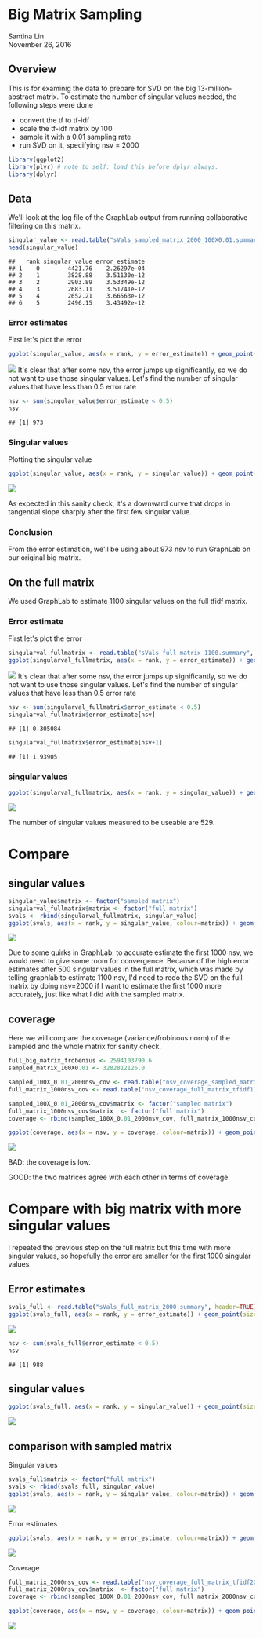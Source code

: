 # Big Matrix Sampling 
Santina Lin  
November 26, 2016  

## Overview

This is for examinig the data to prepare for SVD on the big 13-million-abstract matrix. To estimate the number of singular values needed, the following steps were done

- convert the tf to tf-idf 
- scale the tf-idf matrix by 100 
- sample it with a 0.01 sampling rate 
- run SVD on it, specifying nsv = 2000 


```r
library(ggplot2)
library(plyr) # note to self: load this before dplyr always. 
library(dplyr)
```

## Data 

We'll look at the log file of the GraphLab output from running collaborative filtering on this matrix. 

```r
singular_value <- read.table("sVals_sampled_matrix_2000_100X0.01.summary", header=TRUE)
head(singular_value)
```

```
##   rank singular_value error_estimate
## 1    0        4421.76    2.26297e-04
## 2    1        3828.88    3.51130e-12
## 3    2        2903.89    3.53349e-12
## 4    3        2683.11    3.51741e-12
## 5    4        2652.21    3.66563e-12
## 6    5        2496.15    3.43492e-12
```

### Error estimates 

First let's plot the error 

```r
ggplot(singular_value, aes(x = rank, y = error_estimate)) + geom_point(size=1) + ylab("Error estimate") + xlab("Rank")
```

![](big_matrix_sampling_files/figure-html/error_estimates-1.png)<!-- -->
It's clear that after some nsv, the error jumps up significantly, so we do not want to use those singular values. Let's find the number of singular values that have less than 0.5 error rate 


```r
nsv <- sum(singular_value$error_estimate < 0.5)
nsv
```

```
## [1] 973
```

### Singular values 

Plotting the singular value

```r
ggplot(singular_value, aes(x = rank, y = singular_value)) + geom_point(size=1) + ylab("Singular value") + xlab("Rank")
```

![](big_matrix_sampling_files/figure-html/singular_value_plot-1.png)<!-- -->

As expected in this sanity check, it's a downward curve that drops in tangential slope sharply after the first few singular value. 

### Conclusion

From the error estimation, we'll be using about 973 nsv to run GraphLab on our original big matrix.  


## On the full matrix 

We used GraphLab to estimate 1100 singular values on the full tfidf matrix. 

### Error estimate 

First let's plot the error 

```r
singularval_fullmatrix <- read.table("sVals_full_matrix_1100.summary", header=TRUE)
ggplot(singularval_fullmatrix, aes(x = rank, y = error_estimate)) + geom_point(size=1) + ylab("Error estimate") + xlab("Rank")
```

![](big_matrix_sampling_files/figure-html/error_estimates_fullmatrix-1.png)<!-- -->
It's clear that after some nsv, the error jumps up significantly, so we do not want to use those singular values. Let's find the number of singular values that have less than 0.5 error rate 


```r
nsv <- sum(singularval_fullmatrix$error_estimate < 0.5)
singularval_fullmatrix$error_estimate[nsv]
```

```
## [1] 0.305084
```

```r
singularval_fullmatrix$error_estimate[nsv+1]
```

```
## [1] 1.93905
```

### singular values 

```r
ggplot(singularval_fullmatrix, aes(x = rank, y = singular_value)) + geom_point(size=1) + ylab("Singular value") + xlab("Rank")
```

![](big_matrix_sampling_files/figure-html/singular_value_plot_fullmatrix-1.png)<!-- -->

The number of singular values measured to be useable are 529.

# Compare

## singular values 


```r
singular_value$matrix <- factor("sampled matrix")
singularval_fullmatrix$matrix <- factor("full matrix")
svals <- rbind(singularval_fullmatrix, singular_value)
ggplot(svals, aes(x = rank, y = singular_value, colour=matrix)) + geom_point(size=1) + ylab("Singular value") + xlab("Rank")
```

![](big_matrix_sampling_files/figure-html/compare_svals-1.png)<!-- -->

Due to some quirks in GraphLab, to accurate estimate the first 1000 nsv, we would need to give some room for convergence. Because of the high error estimates after 500 singular values in the full matrix, which was made by telling graphlab to estimate 1100 nsv, I'd need to redo the SVD on the full matrix by doing nsv=2000 if I want to estimate the first 1000 more accurately, just like what I did with the sampled matrix. 

## coverage
Here we will compare the coverage (variance/frobinous norm) of the sampled and the whole matrix for sanity check. 


```r
full_big_matrix_frobenius <- 2594103790.6 
sampled_matrix_100X0.01 <- 3282812126.0

sampled_100X_0.01_2000nsv_cov <- read.table("nsv_coverage_sampled_matrix_2000_100X0.01.result", header=TRUE)
full_matrix_1000nsv_cov <- read.table("nsv_coverage_full_matrix_tfidf1100.result", header=TRUE)
```


```r
sampled_100X_0.01_2000nsv_cov$matrix <- factor("sampled matrix")
full_matrix_1000nsv_cov$matrix  <- factor("full matrix")
coverage <- rbind(sampled_100X_0.01_2000nsv_cov, full_matrix_1000nsv_cov)

ggplot(coverage, aes(x = nsv, y = coverage, colour=matrix)) + geom_point(size=1) + ylab("coverage") + xlab("# singular values")
```

![](big_matrix_sampling_files/figure-html/coverage_graph-1.png)<!-- -->

BAD: the coverage is low.

GOOD: the two matrices agree with each other in terms of coverage. 

# Compare with big matrix with more singular values

I repeated the previous step on the full matrix but this time with more singular values, so hopefully the error are smaller for the first 1000 singular values 

## Error estimates


```r
svals_full <- read.table("sVals_full_matrix_2000.summary", header=TRUE)
ggplot(svals_full, aes(x = rank, y = error_estimate)) + geom_point(size=1) + ylab("Error estimate") + xlab("Rank") + theme_bw()
```

![](big_matrix_sampling_files/figure-html/unnamed-chunk-2-1.png)<!-- -->

```r
nsv <- sum(svals_full$error_estimate < 0.5)
nsv
```

```
## [1] 988
```

## singular values 


```r
ggplot(svals_full, aes(x = rank, y = singular_value)) + geom_point(size=1) + ylab("Singular value") + xlab("Rank") + theme_bw()
```

![](big_matrix_sampling_files/figure-html/unnamed-chunk-3-1.png)<!-- -->

## comparison with sampled matrix 

Singular values 

```r
svals_full$matrix <- factor("full matrix")
svals <- rbind(svals_full, singular_value)
ggplot(svals, aes(x = rank, y = singular_value, colour=matrix)) + geom_point(size=1) + ylab("Singular value") + xlab("Rank") + theme_bw() + theme(legend.title=element_blank())
```

![](big_matrix_sampling_files/figure-html/unnamed-chunk-4-1.png)<!-- -->

Error estimates

```r
ggplot(svals, aes(x = rank, y = error_estimate, colour=matrix)) + geom_point(size=1, alpha=0.5) + ylab("Error estimate") + xlab("Rank") + theme_bw() + theme(legend.title=element_blank())
```

![](big_matrix_sampling_files/figure-html/unnamed-chunk-5-1.png)<!-- -->

Coverage

```r
full_matrix_2000nsv_cov <- read.table("nsv_coverage_full_matrix_tfidf2000.result", header=TRUE)
full_matrix_2000nsv_cov$matrix  <- factor("full matrix")
coverage <- rbind(sampled_100X_0.01_2000nsv_cov, full_matrix_2000nsv_cov)

ggplot(coverage, aes(x = nsv, y = coverage, colour=matrix)) + geom_point(size=1) + ylab("coverage") + xlab("# singular values") + theme_bw() + theme(legend.title=element_blank())
```

![](big_matrix_sampling_files/figure-html/unnamed-chunk-6-1.png)<!-- -->
